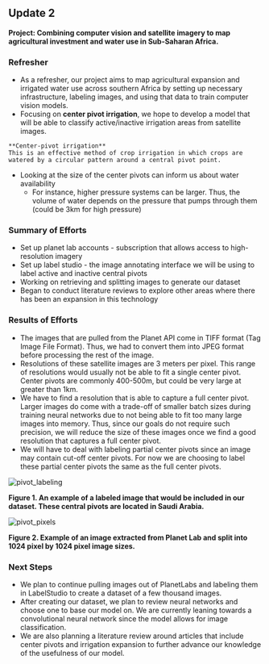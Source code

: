 ## Update 2

**Project: Combining computer vision and satellite imagery to map agricultural investment and water use in Sub-Saharan Africa.**

### Refresher
- As a refresher, our project aims to map agricultural expansion and irrigated water use across southern Africa by setting up necessary infrastructure, labeling images, and using that data to train computer vision models. 
- Focusing on **center pivot irrigation**, we hope to develop a model that will be able to classify active/inactive irrigation areas from satellite images.
```{note}
**Center-pivot irrigation**
This is an effective method of crop irrigation in which crops are watered by a circular pattern around a central pivot point. 
```
- Looking at the size of the center pivots can inform us about water availability
  - For instance, higher pressure systems can be larger. Thus, the volume of water depends on the pressure that pumps through them (could be 3km for high pressure) 

### Summary of Efforts
- Set up planet lab accounts - subscription that allows access to high-resolution imagery 
- Set up label studio - the image annotating interface we will be using to label active and inactive central pivots
- Working on retrieving and splitting images to generate our dataset
- Began to conduct literature reviews to explore other areas where there has been an expansion in this technology

### Results of Efforts
- The images that are pulled from the Planet API come in TIFF format (Tag Image File Format). Thus, we had to convert them into JPEG format before processing the rest of the image.
- Resolutions of these satellite images are 3 meters per pixel. This range of resolutions would usually not be able to fit a single center pivot. Center pivots are commonly 400-500m, but could be very large at greater than 1km. 
- We have to find a resolution that is able to capture a full center pivot. Larger images do come with a trade-off of smaller batch sizes during training neural networks due to not being able to fit too many large images into memory. Thus, since our goals do not require such precision, we will reduce the size of these images once we find a good resolution that captures a full center pivot.
- We will have to deal with labeling partial center pivots since an image may contain cut-off center pivots. For now we are choosing to label these partial center pivots the same as the full center pivots.

![pivot_labeling](images/pivot_labeling.png)

**Figure 1. An example of a labeled image that would be included in our dataset. These central pivots are located in Saudi Arabia.**

![pivot_pixels](images/pivot_pixels.png)

**Figure 2. Example of an image extracted from Planet Lab and split into 1024 pixel by 1024 pixel image sizes.**

### Next Steps
- We plan to continue pulling images out of PlanetLabs and labeling them in LabelStudio to create a dataset of a few thousand images. 
- After creating our dataset, we plan to review neural networks and choose one to base our model on. We are currently leaning towards a convolutional neural network since the model allows for image classification.
- We are also planning a literature review around articles that include center pivots and irrigation expansion to further advance our knowledge of the usefulness of our model.
